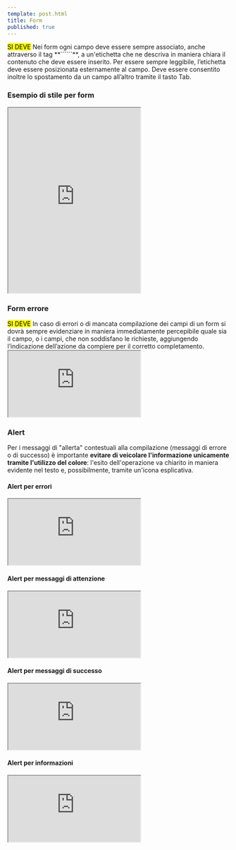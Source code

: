 ```yaml
---
template: post.html
title: Form
published: true
---
```


<div class="lg-callout lg-callout-must">
<mark>SI DEVE</mark> Nei form ogni campo deve essere sempre associato, anche attraverso il tag **```<label>```**,
a un'etichetta che ne descriva in maniera chiara il contenuto che deve essere inserito.
Per essere sempre leggibile, l’etichetta deve essere posizionata esternamente al campo. Deve essere
consentito inoltre lo spostamento da un campo all’altro tramite il tasto Tab.
</div>

### Esempio di stile per form

<iframe class="lg-example" src="https://italia-it.github.io/ita-web-toolkit/components/preview/formtpl--example.html"
  style="min-height: 30em"></iframe>

<!-- ![html](/images/tavola_25.png) -->

### Form errore

<div class="lg-callout lg-callout-must">
<mark>SI DEVE</mark> In caso di errori o di mancata compilazione dei campi di un form si dovrà sempre evidenziare in maniera immediatamente percepibile quale sia il campo, o i campi, che non soddisfano le richieste, aggiungendo l’indicazione dell’azione da compiere per il corretto completamento.
</div>

<iframe class="lg-example" src="https://italia-it.github.io/ita-web-toolkit/components/preview/formtpl--errors.html"></iframe>

<!-- ![](/images/tavola_26.png) -->

### Alert

Per i messaggi di "allerta" contestuali alla compilazione (messaggi di errore o di successo)
è importante **evitare di veicolare l'informazione unicamente tramite l'utilizzo del colore**:
l'esito dell'operazione va chiarito in maniera evidente nel testo
e, possibilmente, tramite un'icona esplicativa.

#### Alert per errori

<iframe class="lg-example" src="https://italia-it.github.io/ita-web-toolkit/components/preview/alert--error.html"></iframe>

#### Alert per messaggi di attenzione

<iframe class="lg-example" src="https://italia-it.github.io/ita-web-toolkit/components/preview/alert--warning.html"></iframe>

#### Alert per messaggi di successo

<iframe class="lg-example" src="https://italia-it.github.io/ita-web-toolkit/components/preview/alert--success.html"></iframe>

#### Alert per informazioni

<iframe class="lg-example" src="https://italia-it.github.io/ita-web-toolkit/components/preview/alert--info.html"></iframe>

<!-- ![html](/images/tavola_27_01.png) -->
